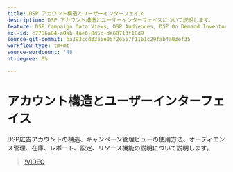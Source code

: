 ```yaml
---
title: DSP アカウント構造とユーザーインターフェイス
description: DSP アカウント構造とユーザーインターフェイスについて説明します。
feature: DSP Campaign Data Views, DSP Audiences, DSP On Demand Inventory, DSP Private Inventory, DSP Deal IDs, DSP Custom Reports
exl-id: c7786a04-a0ab-4ae6-8d5c-da68713f18d9
source-git-commit: ba393ccd33a5e05f2e557f1161c29fab4a03ef35
workflow-type: tm+mt
source-wordcount: '48'
ht-degree: 0%

---
```


# アカウント構造とユーザーインターフェイス

DSP広告アカウントの構造、キャンペーン管理ビューの使用方法、オーディエンス管理、在庫、レポート、設定、リソース機能の説明について説明します。

>[!VIDEO](https://video.tv.adobe.com/v/3412417?captions=jpn)
